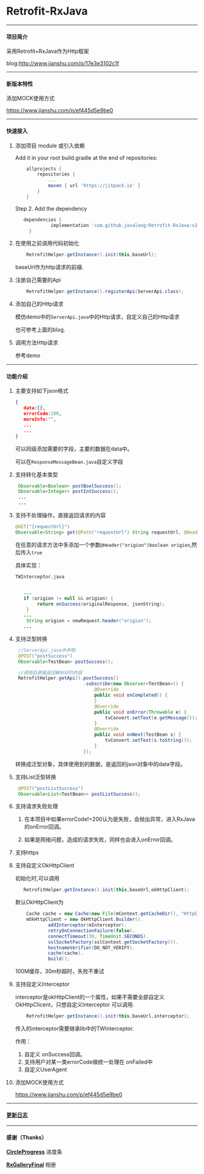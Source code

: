 # Retrofit-RxJava
***
#### 项目简介

采用Retrofit+RxJava作为Http框架

blog:http://www.jianshu.com/p/17e3e3102c1f

***
#### 新版本特性

添加MOCK使用方式

 https://www.jianshu.com/p/ef445d5e9be0

***
#### 快速接入

1. 添加项目 module 或引入依赖

    Add it in your root build.gradle at the end of repositories:
    ```gradle
        allprojects {
		    repositories {
			    ...
			    maven { url 'https://jitpack.io' }
		    }
	    }
    ```
    Step 2. Add the dependency
   ```gradle
      dependencies {
      	        implementation 'com.github.javalong:Retrofit-RxJava:v2.0.4'
      	}
   ```

2. 在使用之前调用代码初始化
   ```java
       RetrofitHelper.getInstance().init(this,baseUrl);
   ```
    baseUrl作为http请求的前缀.

3. 注册自己需要的Api

   ```java
       RetrofitHelper.getInstance().registerApi(ServerApi.class);
   ```

4. 添加自己的Http请求

    模仿demo中的`ServerApi.java`中的Http请求，自定义自己的Http请求

    也可参考上面的blog.

5. 调用方法Http请求

    参考demo

***

#### 功能介绍

1. 主要支持如下json格式

    ```json
    {
       data:{},
       errorCode:200,
       moreInfo:"",
       ...
       ...
    }
    ```
    可以同级添加需要的字段，主要的数据在data中。

    可以在`ResponseMessageBean.java`自定义字段

2. 支持转化基本类型

    ```java
     Observable<Boolean> postBoolSuccess();
     Observable<Integer> postIntSuccess();
     ...
     ...
    ```

3. 支持不处理操作，直接返回请求的内容

    ```java
    @GET("{requestUrl}")
    Observable<String> get(@Path("requestUrl") String requestUrl, @Header("origion")boolean origion);
    ```
    在任意的请求方法中多添加一个参数`@Header("origion")boolean origion`,然后传入`true`

    具体实现：

    `TWInterceptor.java`

    ```java

       ...
       if (origion != null && origion) {
            return onSuccess(originalResponse, jsonString);
        }
       ...
        String origion = newRequest.header("origion");
       ...
    ```

4. 支持泛型转换

    ```java
     //ServerApi.java中声明
     @POST("postSuccess")
     Observable<TestBean> postSuccess();

     //调用后直接返回解析好的内容
     RetrofitHelper.getApi().postSuccess()
                             .subscribe(new Observer<TestBean>() {
                                 @Override
                                 public void onCompleted() {
                                 }
                                 @Override
                                 public void onError(Throwable e) {
                                     tvConvert.setText(e.getMessage());
                                 }
                                 @Override
                                 public void onNext(TestBean s) {
                                     tvConvert.setText(s.toString());
                                 }
                             });
    ```

    转换成泛型对象，具体使用到的数据，是返回的json对象中的data字段。

5. 支持List泛型转换

    ```java
     @POST("postListSuccess")
     Observable<List<TestBean>> postListSuccess();
    ```

6. 支持请求失败处理

    1. 在本项目中如果errorCode!=200认为是失败，会抛出异常，进入RxJava的onError回调。

    2. 如果是网络问题，造成的请求失败，同样也会进入onError回调。

7. 支持https

8. 支持自定义OkHttpClient

    初始化时,可以调用

    ```java
       RetrofitHelper.getInstance().init(this,baseUrl,okHttpClient);
    ```

    默认OkHttpClient为

    ```java
        Cache cache = new Cache(new File(mContext.getCacheDir(), "HttpCache"), 1024 * 1024 * 100);
        mOkHttpClient = new OkHttpClient.Builder().
                addInterceptor(mInterceptor).
                retryOnConnectionFailure(false).
                connectTimeout(30, TimeUnit.SECONDS).
                sslSocketFactory(sslContext.getSocketFactory()).
                hostnameVerifier(DO_NOT_VERIFY).
                cache(cache).
                build();
    ```
    100M缓存，30m秒超时，失败不重试

9. 支持自定义Interceptor

    interceptor是okHttpClient的一个属性，如果不需要全部自定义OkHttpClicent，只想自定义Interceptor
    可以调用.
    ```java
        RetrofitHelper.getInstance().init(this,baseUrl,interceptor);
    ```
    传入的interceptor需要继承lib中的TWInterceptor.

    作用：
    1. 自定义 onSuccess回调。
    2. 支持用户对某一类errorCode做统一处理在 onFailed中
    3. 自定义UserAgent

10. 添加MOCK使用方式

    https://www.jianshu.com/p/ef445d5e9be0
***
#### [更新日志](https://github.com/javalong/Retrofit-RxJava/blob/master/UPDATE.md)
***
#### 感谢（Thanks）

**[CircleProgress](https://github.com/lzyzsd/CircleProgress)** 进度条

**[RxGalleryFinal](https://github.com/FinalTeam/RxGalleryFinal)** 相册